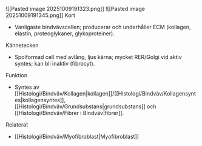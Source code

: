 ![[Pasted image 20251009191323.png]]
![[Pasted image 20251009191345.png]]
Kort
- Vanligaste bindvävscellen; producerar och underhåller ECM (kollagen, elastin, proteoglykaner, glykoproteiner).

Kännetecken
- Spolformad cell med avlång, ljus kärna; mycket RER/Golgi vid aktiv syntes; kan bli inaktiv (fibrocyt).

Funktion
- Syntes av [[Histologi/Bindväv/Kollagen|kollagen]]/[[Histologi/Bindväv/Kollagensyntes|kollagensyntes]], [[Histologi/Bindväv/Grundsubstans|grundsubstans]] och [[Histologi/Bindväv/Fibrer i Bindväv|fibrer]].

Relaterat
- [[Histologi/Bindväv/Myofibroblast|Myofibroblast]]

